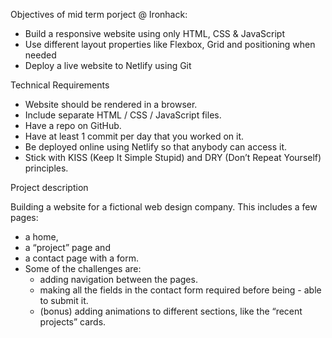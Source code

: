 Objectives of mid term porject @ Ironhack:

- Build a responsive website using only HTML, CSS & JavaScript
-  Use different layout properties like Flexbox, Grid and     positioning when needed
- Deploy a live website to Netlify using Git

Technical Requirements

- Website should be rendered in a browser.
- Include separate HTML / CSS / JavaScript files.
- Have a repo on GitHub.
- Have at least 1 commit per day that you worked on it.
- Be deployed online using Netlify so that anybody can access it.
- Stick with KISS (Keep It Simple Stupid) and DRY (Don’t Repeat Yourself) principles.

Project description

Building a website for a fictional web design company. This includes a few pages:

- a home,
- a “project” page and
- a contact page with a form.
- Some of the challenges are:
    - adding navigation between the pages.
    - making all the fields in the contact form required before being - able to submit it.
    - (bonus) adding animations to different sections, like the “recent projects” cards.

